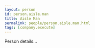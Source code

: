 ```yaml
---
layout: person
id: person.aisle.man
title: Aisle Man
permalink: people/person.aisle.man.html
tags: [company.execute]
---
```


Person details...